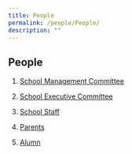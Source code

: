 ```yaml
---
title: People
permalink: /people/People/
description: ""
---
```

## People 

1.  [School Management Committee](https://staging.d3b8qjosoo9awx.amplifyapp.com/people/School-Management-Committee/)  
    
2.  [School Executive Committee](https://staging.d3b8qjosoo9awx.amplifyapp.com/people/School-Executive-Committee/)  
    
3.  [School Staff]()  
    
4.  [Parents](https://stgabrielssec.moe.edu.sg/people/parents)  
    
5.  [Alumn](https://www.gabrielites.org/)